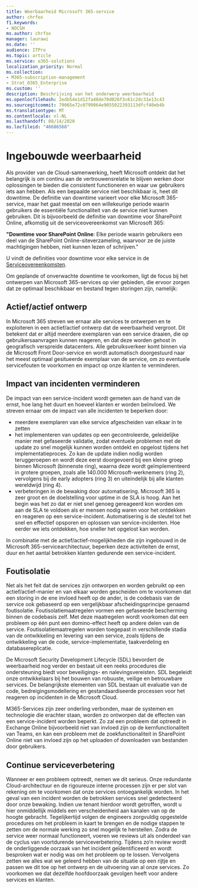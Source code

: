 ```yaml
---
title: Weerbaarheid Microsoft 365-service
author: chrfox
f1.keywords:
- NOCSH
ms.author: chrfox
manager: laurawi
ms.date: ''
audience: ITPro
ms.topic: article
ms.service: o365-solutions
localization_priority: Normal
ms.collection:
- M365-subscription-management
- Strat_O365_Enterprise
ms.custom: ''
description: Beschrijving van het onderwerp weerbaarheid
ms.openlocfilehash: 2edb54e1d12fa48de70d026f3c61c2dc31e13c43
ms.sourcegitcommit: 79065e72c0799064e9055022393113dfcf40eb4b
ms.translationtype: MT
ms.contentlocale: nl-NL
ms.lasthandoff: 08/14/2020
ms.locfileid: "46686568"
---
```

# <a name="built-in-resiliency"></a>Ingebouwde weerbaarheid

Als provider van de Cloud-samenwerking, heeft Microsoft ontdekt dat het belangrijk is om continu aan de vertrouwensrelatie te blijven werken door oplossingen te bieden die consistent functioneren en waar uw gebruikers iets aan hebben. Als een bepaalde service niet beschikbaar is, heet dit downtime. De definitie van downtime varieert voor elke Microsoft 365-service, maar het gaat meestal om een willekeurige periode waarin gebruikers de essentiële functionaliteit van de service niet kunnen gebruiken. Dit is bijvoorbeeld de definitie van downtime voor SharePoint Online, afkomstig uit de serviceovereenkomst van Microsoft 365:

**"Downtime voor SharePoint Online**: Elke periode waarin gebruikers een deel van de SharePoint Online-siteverzameling, waarvoor ze de juiste machtigingen hebben, niet kunnen lezen of schrijven."

U vindt de definities voor downtime voor elke service in de [Serviceovereenkomsten](https://www.microsoftvolumelicensing.com/DocumentSearch.aspx?Mode=3&DocumentTypeId=37).

Om geplande of onverwachte downtime te voorkomen, ligt de focus bij het ontwerpen van Microsoft 365-services op vier gebieden, die ervoor zorgen dat ze optimaal beschikbaar en bestand tegen storingen zijn, namelijk:

## <a name="activeactive-design"></a>Actief/actief ontwerp

In Microsoft 365 streven we ernaar alle services te ontwerpen en te exploiteren in een actief/actief ontwerp dat de weerbaarheid vergroot. Dit betekent dat er altijd meerdere exemplaren van een service draaien, die op gebruikersaanvragen kunnen reageren, en dat deze worden gehost in geografisch verspreide datacenters. Alle gebruiksverkeer komt binnen via de Microsoft Front Door-service en wordt automatisch doorgestuurd naar het meest optimaal gesitueerde exemplaar van de service, om zo eventuele servicefouten te voorkomen en impact op onze klanten te verminderen.

## <a name="reduce-incident-scope"></a>Impact van incidenten verminderen

De impact van een service-incident wordt gemeten aan de hand van de ernst, hoe lang het duurt en hoeveel klanten er worden beïnvloed. We streven ernaar om de impact van alle incidenten te beperken door:

- meerdere exemplaren van elke service afgescheiden van elkaar in te zetten
- het implementeren van updates op een gecontroleerde, geleidelijke manier met gefaseerde validatie, zodat eventuele problemen met de update zo snel mogelijk kunnen worden ontdekt en opgelost tijdens het implementatieproces. Zo kan de update indien nodig worden teruggeroepen en wordt deze eerst doorgevoerd bij een kleine groep binnen Microsoft (binnenste ring), waarna deze wordt geïmplementeerd in grotere groepen, zoals alle 140.000 Microsoft-werknemers (ring 2), vervolgens bij de early adopters (ring 3) en uiteindelijk bij alle klanten wereldwijd (ring 4).
- verbeteringen in de bewaking door automatisering. Microsoft 365 is zeer groot en de doelstelling voor uptime in de SLA is hoog. Aan het begin was het zo dat er niet snel genoeg gereageerd kon worden om aan de SLA te voldoen als er mensen nodig waren voor het ontdekken en reageren op een service-incident. Automatisering is de sleutel tot het snel en effectief opsporen en oplossen van service-incidenten. Hoe eerder we iets ontdekken, hoe sneller het opgelost kan worden.

In combinatie met de actief/actief-mogelijkheden die zijn ingebouwd in de Microsoft 365-servicearchitectuur, beperken deze activiteiten de ernst, duur en het aantal betrokken klanten gedurende een service-incident.  

## <a name="fault-isolation"></a>Foutisolatie

Net als het feit dat de services zijn ontworpen en worden gebruikt op een actief/actief-manier en van elkaar worden gescheiden om te voorkomen dat een storing in de ene invloed heeft op de ander, is de codebasis van de service ook gebaseerd op een vergelijkbaar afscheidingsprincipe genaamd foutisolatie. Foutisolatiemaatregelen vormen een gefaseerde bescherming binnen de codebasis zelf. Met deze maatregelen wordt voorkomen dat een probleem op één punt een domino-effect heeft op andere delen van de service.
Foutisolatiemaatregelen worden toegepast in verschillende stadia van de ontwikkeling en levering van een service, zoals tijdens de ontwikkeling van de code, service-implementatie, taakverdeling en databasereplicatie.

De Microsoft Security Development Lifecycle (SDL) bevordert de weerbaarheid nog verder en bestaat uit een reeks procedures die ondersteuning biedt voor beveiligings- en nalevingsvereisten. SDL begeleidt onze ontwikkelaars bij het bouwen van robuuste, veilige en betrouwbare services. De belangrijkste elementen van SDL bestaan uit evaluatie van de code, bedreigingsmodellering en gestandaardiseerde processen voor het reageren op incidenten in de Microsoft Cloud.

M365-Services zijn zeer onderling verbonden, maar de systemen en technologie die erachter staan, worden zo ontworpen dat de effecten van een service-incident worden beperkt. Zo zal een probleem dat optreedt in Exchange Online bijvoorbeeld niet van invloed zijn op de kernfunctionaliteit van Teams, en kan een probleem met de zoekfunctionaliteit in SharePoint Online niet van invloed zijn op het uploaden of downloaden van bestanden door gebruikers.

## <a name="continuous-service-improvement"></a>Continue serviceverbetering

Wanneer er een probleem optreedt, nemen we dit serieus. Onze redundante Cloud-architectuur en de rigoureuze interne processen zijn er per slot van rekening om te voorkomen dat onze services ontoegankelijk worden. In het geval van een incident worden de betrokken services snel gedetecteerd door onze bewaking. Indien uw tenant hierdoor wordt getroffen, wordt u hier onmiddellijk middels een verscheidenheid aan kanalen van op de hoogte gebracht. Tegelijkertijd volgen de engineers zorgvuldig opgestelde procedures om het probleem in kaart te brengen en de nodige stappen te zetten om de normale werking zo snel mogelijk te herstellen. Zodra de service weer normaal functioneert, voeren we reviews uit als onderdeel van de cyclus van voortdurende serviceverbetering. Tijdens zo‘n review wordt de onderliggende oorzaak van het incident geïdentificeerd en wordt besproken wat er nodig was om het probleem op te lossen. Vervolgens zetten we alles wat we geleerd hebben van de situatie op een rijtje en passen we dit toe op het ontwerp en de uitvoering van al onze services. Zo voorkomen we dat dezelfde hoofdoorzaak gevolgen heeft voor andere services en klanten.
